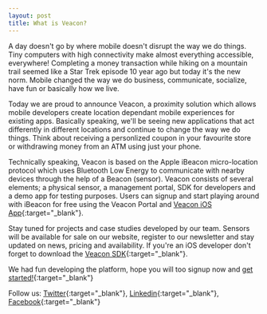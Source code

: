 ```yaml
---
layout: post
title: What is Veacon?
---
```

A day doesn't go by where mobile doesn't disrupt the way we do things. Tiny computers with high connectivity make almost everything accessible, everywhere! Completing a money transaction while hiking on a mountain trail seemed like a Star Trek episode 10 year ago but today it's the new norm. Mobile changed the way we do business, communicate, socialize, have fun or basically how we live. 

Today we are proud to announce Veacon, a proximity solution which allows mobile developers create location dependant mobile experiences for existing apps. Basically speaking, we'll be seeing new applications that act differently in different locations and continue to change the way we do things. Think about receiving a personlized coupon in your favourite store or withdrawing money from an ATM using just your phone. 

Technically speaking, Veacon is based on the Apple iBeacon micro-location protocol which uses Bluetooth Low Energy to communicate with nearby devices through the help of a Beacon (sensor). Veacon consists of several elements; a physical sensor, a management portal, SDK for developers and a demo app for testing purposes. Users can signup and start playing around with iBeacon for free using the Veacon Portal and [Veacon iOS App](http://appstore.com/veacon){:target="_blank"}.

Stay tuned for projects and case studies developed by our team. Sensors will be available for sale on our website, register to our newsletter and stay updated on news, pricing and availability. If you're an iOS developer don't forget to download the [Veacon SDK](https://github.com/Valensas/VeaconSDK){:target="_blank"}. 

We had fun developing the platform, hope you will too signup now and [get started!](http://portal.veacon.com){:target="_blank"}

Follow us: [Twitter](http://twitter.com/getveacon){:target="_blank"}, [Linkedin](http://linkedin.com/company/veacon){:target="_blank"}, [Facebook](http://www.facebook.com/getveacon){:target="_blank"}
